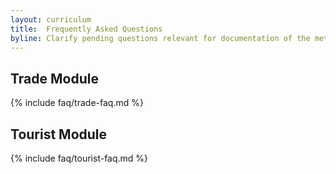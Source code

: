 ```yaml
---
layout: curriculum
title:  Frequently Asked Questions
byline: Clarify pending questions relevant for documentation of the methodology
---
```


## Trade Module

{% include faq/trade-faq.md %}

## Tourist Module

{% include faq/tourist-faq.md %}
